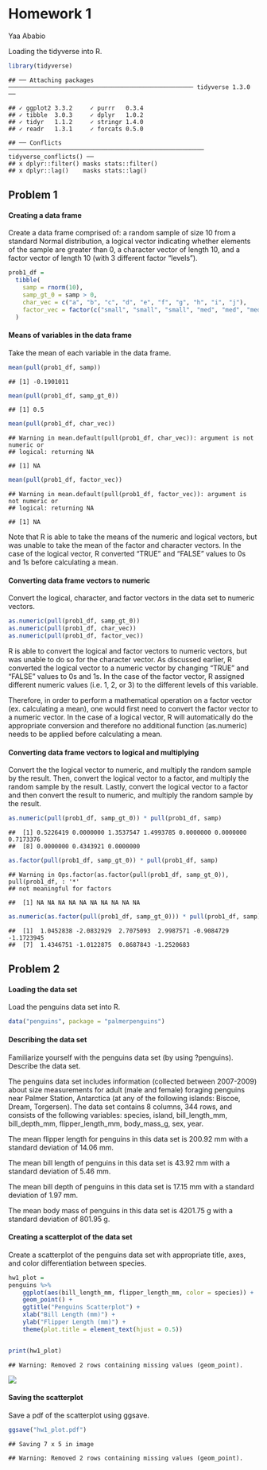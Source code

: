 Homework 1
================
Yaa Ababio

Loading the tidyverse into R.

``` r
library(tidyverse)
```

    ## ── Attaching packages ──────────────────────────────────────────────────── tidyverse 1.3.0 ──

    ## ✓ ggplot2 3.3.2     ✓ purrr   0.3.4
    ## ✓ tibble  3.0.3     ✓ dplyr   1.0.2
    ## ✓ tidyr   1.1.2     ✓ stringr 1.4.0
    ## ✓ readr   1.3.1     ✓ forcats 0.5.0

    ## ── Conflicts ─────────────────────────────────────────────────────── tidyverse_conflicts() ──
    ## x dplyr::filter() masks stats::filter()
    ## x dplyr::lag()    masks stats::lag()

## Problem 1

#### Creating a data frame

Create a data frame comprised of: a random sample of size 10 from a
standard Normal distribution, a logical vector indicating whether
elements of the sample are greater than 0, a character vector of length
10, and a factor vector of length 10 (with 3 different factor “levels”).

``` r
prob1_df = 
  tibble(
    samp = rnorm(10),
    samp_gt_0 = samp > 0,
    char_vec = c("a", "b", "c", "d", "e", "f", "g", "h", "i", "j"),
    factor_vec = factor(c("small", "small", "small", "med", "med", "med", "med", "large", "large", "large"))
  )
```

#### Means of variables in the data frame

Take the mean of each variable in the data frame.

``` r
mean(pull(prob1_df, samp))
```

    ## [1] -0.1901011

``` r
mean(pull(prob1_df, samp_gt_0))
```

    ## [1] 0.5

``` r
mean(pull(prob1_df, char_vec))
```

    ## Warning in mean.default(pull(prob1_df, char_vec)): argument is not numeric or
    ## logical: returning NA

    ## [1] NA

``` r
mean(pull(prob1_df, factor_vec))
```

    ## Warning in mean.default(pull(prob1_df, factor_vec)): argument is not numeric or
    ## logical: returning NA

    ## [1] NA

Note that R is able to take the means of the numeric and logical
vectors, but was unable to take the mean of the factor and character
vectors. In the case of the logical vector, R converted “TRUE” and
“FALSE” values to 0s and 1s before calculating a mean.

#### Converting data frame vectors to numeric

Convert the logical, character, and factor vectors in the data set to
numeric vectors.

``` r
as.numeric(pull(prob1_df, samp_gt_0))
as.numeric(pull(prob1_df, char_vec))
as.numeric(pull(prob1_df, factor_vec))
```

R is able to convert the logical and factor vectors to numeric vectors,
but was unable to do so for the character vector. As discussed earlier,
R converted the logical vector to a numeric vector by changing “TRUE”
and “FALSE” values to 0s and 1s. In the case of the factor vector, R
assigned different numeric values (i.e. 1, 2, or 3) to the different
levels of this variable.

Therefore, in order to perform a mathematical operation on a factor
vector (ex. calculating a mean), one would first need to convert the
factor vector to a numeric vector. In the case of a logical vector, R
will automatically do the appropriate conversion and therefore no
additional function (as.numeric) needs to be applied before calculating
a mean.

#### Converting data frame vectors to logical and multiplying

Convert the the logical vector to numeric, and multiply the random
sample by the result. Then, convert the logical vector to a factor, and
multiply the random sample by the result. Lastly, convert the logical
vector to a factor and then convert the result to numeric, and multiply
the random sample by the result.

``` r
as.numeric(pull(prob1_df, samp_gt_0)) * pull(prob1_df, samp)
```

    ##  [1] 0.5226419 0.0000000 1.3537547 1.4993785 0.0000000 0.0000000 0.7173376
    ##  [8] 0.0000000 0.4343921 0.0000000

``` r
as.factor(pull(prob1_df, samp_gt_0)) * pull(prob1_df, samp)
```

    ## Warning in Ops.factor(as.factor(pull(prob1_df, samp_gt_0)), pull(prob1_df, : '*'
    ## not meaningful for factors

    ##  [1] NA NA NA NA NA NA NA NA NA NA

``` r
as.numeric(as.factor(pull(prob1_df, samp_gt_0))) * pull(prob1_df, samp)
```

    ##  [1]  1.0452838 -2.0832929  2.7075093  2.9987571 -0.9084729 -1.1723945
    ##  [7]  1.4346751 -1.0122875  0.8687843 -1.2520683

## Problem 2

#### Loading the data set

Load the penguins data set into R.

``` r
data("penguins", package = "palmerpenguins")
```

#### Describing the data set

Familiarize yourself with the penguins data set (by using ?penguins).
Describe the data set.

The penguins data set includes information (collected between 2007-2009)
about size measurements for adult (male and female) foraging penguins
near Palmer Station, Antarctica (at any of the following islands:
Biscoe, Dream, Torgersen). The data set contains 8 columns, 344 rows,
and consists of the following variables: species, island,
bill\_length\_mm, bill\_depth\_mm, flipper\_length\_mm, body\_mass\_g,
sex, year.

The mean flipper length for penguins in this data set is 200.92 mm with
a standard deviation of 14.06 mm.

The mean bill length of penguins in this data set is 43.92 mm with a
standard deviation of 5.46 mm.

The mean bill depth of penguins in this data set is 17.15 mm with a
standard deviation of 1.97 mm.

The mean body mass of penguins in this data set is 4201.75 g with a
standard deviation of 801.95 g.

#### Creating a scatterplot of the data set

Create a scatterplot of the penguins data set with appropriate title,
axes, and color differentiation between species.

``` r
hw1_plot =
penguins %>% 
    ggplot(aes(bill_length_mm, flipper_length_mm, color = species)) + 
    geom_point() +
    ggtitle("Penguins Scatterplot") +
    xlab("Bill Length (mm)") +
    ylab("Flipper Length (mm)") + 
    theme(plot.title = element_text(hjust = 0.5))


print(hw1_plot)
```

    ## Warning: Removed 2 rows containing missing values (geom_point).

![](p8105_hw1_yoa2102_files/figure-gfm/create_scatterplot-1.png)<!-- -->

#### Saving the scatterplot

Save a pdf of the scatterplot using ggsave.

``` r
ggsave("hw1_plot.pdf")
```

    ## Saving 7 x 5 in image

    ## Warning: Removed 2 rows containing missing values (geom_point).

